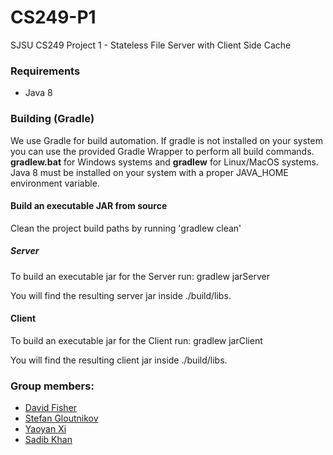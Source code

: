 # CS249-P1
 SJSU CS249 Project 1 - Stateless File Server with Client Side Cache 
 
### Requirements

- Java 8

### Building (Gradle)

We use Gradle for build automation. If gradle is not installed on your system you can use the provided Gradle Wrapper to perform all build commands. **gradlew.bat** for Windows systems and **gradlew** for Linux/MacOS systems. Java 8 must be installed on your system with a proper JAVA_HOME environment variable.

#### Build an executable JAR from source

Clean the project build paths by running 'gradlew clean'

##### Server

To build an executable jar for the Server run: gradlew jarServer

You will find the resulting server jar inside ./build/libs.

#### Client 

To build an executable jar for the Client run: gradlew jarClient

You will find the resulting client jar inside ./build/libs.


### Group members:

- [David Fisher](https://github.com/fisherdavidedward)
- [Stefan Gloutnikov](https://github.com/sgloutnikov)
- [Yaoyan Xi](https://github.com/xiyaoyan)
- [Sadib Khan](https://github.com/sadib100)
